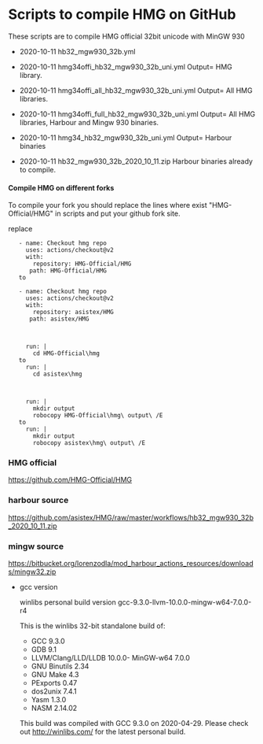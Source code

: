 # Scripts to compile HMG on GitHub

These scripts are to compile HMG official 32bit unicode with MinGW 930

  - 2020-10-11  hb32_mgw930_32b.yml

  - 2020-10-11  hmg34offi_hb32_mgw930_32b_uni.yml
    Output= HMG library.

  - 2020-10-11  hmg34offi_all_hb32_mgw930_32b_uni.yml
    Output= All HMG libraries.

  - 2020-10-11  hmg34offi_full_hb32_mgw930_32b_uni.yml
    Output= All HMG libraries, Harbour and Mingw 930 binaries.

  - 2020-10-11  hmg34_hb32_mgw930_32b_uni.yml
    Output= Harbour binaries

  - 2020-10-11  hb32_mgw930_32b_2020_10_11.zip
    Harbour binaries already to compile.

#### Compile HMG on different forks

 To compile your fork you should replace the lines where exist "HMG-Official/HMG" in scripts and put your github fork site.

replace
 ```
    - name: Checkout hmg repo
      uses: actions/checkout@v2
      with:
        repository: HMG-Official/HMG
       path: HMG-Official/HMG
    to

    - name: Checkout hmg repo
      uses: actions/checkout@v2
      with:
        repository: asistex/HMG
       path: asistex/HMG



      run: |
        cd HMG-Official\hmg
    to
      run: |
        cd asistex\hmg



      run: |
        mkdir output
        robocopy HMG-Official\hmg\ output\ /E
    to
      run: |
        mkdir output
        robocopy asistex\hmg\ output\ /E
 ```


### HMG official
  https://github.com/HMG-Official/HMG

### harbour source
  https://github.com/asistex/HMG/raw/master/workflows/hb32_mgw930_32b_2020_10_11.zip

### mingw source
  https://bitbucket.org/lorenzodla/mod_harbour_actions_resources/downloads/mingw32.zip
  * gcc version

    winlibs personal build version gcc-9.3.0-llvm-10.0.0-mingw-w64-7.0.0-r4

    This is the winlibs 32-bit standalone build of:

     - GCC 9.3.0
     - GDB 9.1
     - LLVM/Clang/LLD/LLDB 10.0.0- MinGW-w64 7.0.0
     - GNU Binutils 2.34
     - GNU Make 4.3
     - PExports 0.47
     - dos2unix 7.4.1
     - Yasm 1.3.0
     - NASM 2.14.02

     This build was compiled with GCC 9.3.0 on 2020-04-29.
     Please check out http://winlibs.com/ for the latest personal build.


